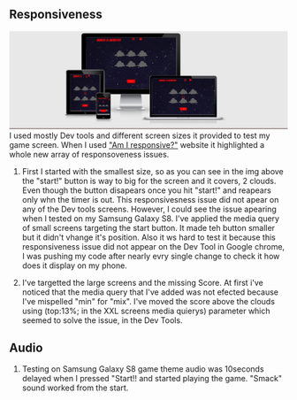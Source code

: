 

## Responsiveness
![alt text](wireframes/img1.jpg "Responsive sample")
I used mostly Dev tools and different screen sizes it provided to test my game
screen. When I used ["Am I responsive?"](http://ami.responsivedesign.is/#)
website it highlighted a whole new array of responsoveness issues.

1. First I started with the smallest size, so as you can see in the img above
the "start!" button is way to big for the screen and it covers, 2 clouds. 
Even though the button disapears once you hit "start!" and reapears only whn the timer is out.
This responsivesness issue did not apear on any of the Dev tools screens.
However, I could see the issue apearing when I tested on my Samsung Galaxy S8.
I've applied the media query of small screens targeting the start button.
It made teh button smaller but it didn't vhange it's position. Also it ws hard to test it
because this responsiveness issue did not appear on the Dev Tool in Google chrome,
I was pushing my code after nearly evry single change to check it how does it display on my phone.

 2. I've targetted the large screens and the missing Score. At first i've noticed that the media query
 that I've added was not efected because I've mispelled "min" for "mix".
 I've moved the score above the clouds using (top:13%; in the XXL screens media quierys) parameter which seemed to solve the issue, in the Dev Tools.

 



## Audio

1. Testing on Samsung Galaxy S8 game theme audio was 10seconds delayed 
when I pressed "Start!! and started playing the game. "Smack" sound worked from the start.

